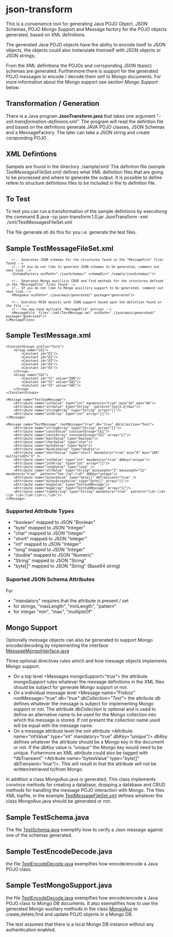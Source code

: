 # json-transform


This is a convenience tool for generating Java POJO Object, JSON Schemas, POJO Mongo Support and Message factory for the POJO objects generated,  based on XML definitions.

The generated Java POJO objects have the ability to encode itself to JSON objects, the objects could also instansiate themself with JSON objects or JSON strings;

From the XML definitions the POJOs and corrsponding JSON (basic) schemas are generated. Furthermore there is support for the generated POJO messages to encode / decode them self to Mongo documents.
For more information about the Mongo support see section *Mongo Support* below.

## Transformation / Generation
There is a Java program **JsonTransform.java** that takes one argument "-xml *transformation-definions*.xml".  The program will read the defintion file and based on the defintions generate JAVA POJO classes, JSON Schemas and a MessageFactory. The later can take a JSON string and create corsponding POJO .

## XML Defintions
Sampels are found in the directory ./sample/xml/
The defintion file *(sample TestMessagesFileSet.xml)* defines what XML definition files that are going to be processed and where to generate the output.
It is possible to define refere to structure defintions files to be included in the to defintion file.

## To Test
To test you can run a transformation of the sample defintions by executiong the command
$ java -cp json-transform.1.0.jar JsonTransform -xml ./xml/TestMessagesFileSet.xml

The file generate.sh do this for you i.e. generate the test files.

## Sample TestMessageFileSet.xml

 <small>
    <?xml version="1.0" encoding="UTF-8"?>
    <MessageFiles>
       <!-- Generate a sigle message factory for all messages defined in the "MessageFile" files found -->
       <!-- If you do not like to generate a MessageFactory just comment out next line -->
       <MessageFactory outPath="./java/main/generated/" package="generated"/>

       <!-- Generates JSON schemas for the structures found in the "MessageFile" files found -->
       <!-- If you do not like to generate JSON schemas to be generated, comment out next line -->
       <SchemaFactory outPath="./jsonSchemas/" schemaDir="./sample/jsonSchemas/"/>

       <!-- Generates Mongo auxilliry CRUD and find methods for the structures defined in the "MessageFile" files found -->
       <!-- If you do not like to Mongo auxilliry support to be generated, comment out next line -->
       <MongoAux outPath="./java/main/generated/" package="generated"/>

       <!-- Gnerates POJO objects with JSON support based upon the defintion found in the file -->
       <!-- You may have multiple "MessageFile" entries -->
       <MessageFile  file="./xml/TestMessage.xml" outPath="./java/main/generated/" package="generated"/>
    </MessageFiles>

</small>

## Sample TestMessage.xml
<small>
<?xml version="1.0" encoding="UTF-8"?>
<Messages mongoSupport="true">

	<ConstantGroups prefix="Core">
		<Group name="CG1">
			<Constant id="X1"/>
			<Constant id="X2"/>
			<Constant id="X3"/>
			<Constant id="X4"/>
			<Constant id="X5"/>
		</Group>
		<Group name="CG2">
			<Constant id="Y1" value="500"/>
			<Constant id="Y2" value="501"/>
			<Constant id="Y3" value="502"/>
		</Group>
	</ConstantGroups>

	<Message name="TestSubMessage">
		<Attribute name="intValue" type="int" mandatory="true" min="42" max="84"/>
		<Attribute name="strValue" type="String"  pattern="foo[X-Z]+bar"/>
		<Attribute name="stringArray" type="String" array="[]"/>
		<Attribute name="intArray" type="int" array="[]"/>
	</Message>

	<Message name="TestMessage" rootMessage="true" db="true" dbCollection="Test">
		<Attribute name="stringArray" type="String" array="[]"/>
		<Attribute name="constValue" constantGroup="CG1"/>
		<Attribute name="constArray" constantGroup="CG2" array="[]"/>
		<Attribute name="boolValue" type="boolean"/>
		<Attribute name="charValue" type="char"/>
		<Attribute name="byteValue" type="byte"/>
		<Attribute name="doubleValue" type="double"/>
		<Attribute name="shortValue" type="short" mandatory="true" min="0" max="100" multiplieOf="3" />
		<Attribute name="intValue" type="int" mandatory="true" dbKey="unique"/>
		<Attribute name="intArray" type="int" array="[]"/>
		<Attribute name="longValue" type="long" />
		<Attribute name="strValue" type="String" minLength="3" maxLength="12" mandatory="true"  pattern="foo-\\w*-\\d*" dbKey="unique"/>
		<Attribute name="bytesValue" type="byte[]" dbTransient="true" />
		<Attribute name="bytesArrayValue" type="byte[]" array="[]"/>
		<Attribute name="msgValue" type="TestSubMessage"/>
		<Attribute name="msgArray" type="TestSubMessage" array="[]"/>
		<Attribute name="timeString" type="String" mandatory="true"  pattern="\\d+-\\d+-\\d+ \\d+:\\d+:\\d+\\.\\d+"/>
	</Message>
</Messages>
</small>


### Supported Attribute Types


 - "boolean" mapped to JSON "Boolean"
 - "byte" mapped to JSON "Integer"
 - "char" mapped to JSON "Integer"
 - "short" mapped to JSON "Integer"
 - "int" mapped to JSON "Integer"
 - "long" mapped to JSON "Integer"
 - "double" mapped to JSON "Numeric"
 - "String" mapped to JSON "String"
 - "byte[]" mapped to JSON "String" (Base64 string)

 ### Suported JSON Schema Attributes
 For

 - "mandatory" requires that the attribute is present / set
 - for strings, "maxLength", "minLength", "pattern"
 - for integer "min", "max", "multipleOf"




## Mongo Support
Optionally message objects can also be generated to support Mongo encode/decoding by implementing the interface
[MessageMongoInterface.java]([https://github.com/hoddmimes/json-transform/blob/master/sample/java/main/com/hoddmimes/jsontransform/MessageMongoInterface.java](https://github.com/hoddmimes/json-transform/blob/master/sample/java/main/com/hoddmimes/jsontransform/MessageMongoInterface.java))

Three optional directives rules which and how message objects  implements Mongo support.
 * On a top level <Messages *mongoSupport="true"*> the attribute *mongoSupport* rules whatever the message definitions in the XML files
 should be subject for generate Mongo support or not.
 * On a individual message level <Message name="Froboz" rootMessage="true" *db="true" dbCollection="Test"*> the attribute *db* defines whatever the message is
 subject for implementing Mongo support or not. The attribute *dbCollection* is optional and is used to define an alternative name to be used for the Mongo collection into which the message
 is stored. If not present the collection name used will be equal with the message name.
 * On a message attribute level the xml attribute <Attribute name="intValue" type="int" mandatory="true" *dbKey="unique"*/> *dbKey* defines whatever the attribute
 should be a Mongo key in the document or not. If the *dbKey* value is *"unique"* the Mongo key would need to be unique. Furhermore an XML attribute could also be tagged with *dbTransient" <Attribute name="bytesValue" type="byte[]" *dbTransient="true"*/>.
 This will result in that the attribute will not be written/retrieved to/from Mongo.

In addition a class MongoAux.java is generated. This class implements convince methods for creating a database, dropping a database and CRUD methods for handling the message POJO interaction with Mongo.
The files XML topfile, in the example  [TestMessageFileSet.xml]([https://github.com/hoddmimes/json-transform/blob/master/sample/xml/TestMessagesFileSet.xml](https://github.com/hoddmimes/json-transform/blob/master/sample/xml/TestMessagesFileSet.xml)) defines whatever the class MongoAux.java should be generated or not.


## Sample TestSchema.java
The file [TestSchema.java]([https://github.com/hoddmimes/json-transform/blob/master/sample/java/test/test/TestSchema.java](https://github.com/hoddmimes/json-transform/blob/master/sample/java/test/test/TestSchema.java)) exemplify
how to verify a Json message against one of the schemas generated.

## Sample TestEncodeDecode.java
the file [TestEncodeDecode.java]([https://github.com/hoddmimes/json-transform/blob/master/sample/java/test/test/TestEncodeDecode.java](https://github.com/hoddmimes/json-transform/blob/master/sample/java/test/test/TestEncodeDecode.java))
exemplfies how encode/encode a Java POJO class.

## Sample TestMongoSupport.java
the file [TestEncodeDecode.java]([https://github.com/hoddmimes/json-transform/blob/master/sample/java/test/test/TestMongoSupport.java](https://github.com/hoddmimes/json-transform/blob/master/sample/java/test/test/TestMongoSupport.java))
exemplfies how encode/encode a Java POJO class to Mongo DB documents. It also exemplifies how to use the generated Mongo auxiliary methods in the class [MongoAux]([[https://github.com/hoddmimes/json-transform/blob/master/sample/java/main/generated/MongoAux.java](https://github.com/hoddmimes/json-transform/blob/master/sample/java/main/generated/MongoAux.java)) to create,delete,find and update POJO objects in a Mongo DB.

The test assumes that there is a local Mongo DB instance without any authentication enabled.
 